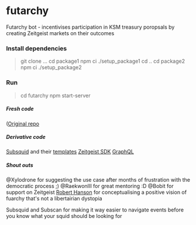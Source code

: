 # futarchy
Futarchy bot - incentivises participation in KSM treasury poropsals by creating Zeitgeist markets on their outcomes

### Install dependencies
> git clone ...
> cd package1
> npm ci
> ./setup_package1
> cd ..
> cd package2
> npm ci
> ./setup_package2

### Run
> cd futarchy
> npm start-server

##### Fresh code
([Original repo](https://github.com/PolkaHack/Things/tree/main/)

##### Derivative code
[Subsquid](subsquid.io) and their [templates](https://github.com/subsquid-labs/squid-substrate-templates)
[Zeitgeist SDK](https://github.com/zeitgeistpm/tools)
[GraphQL](graphql.org)

##### Shout outs
@Xylodrone for suggesting the use case after months of frustration with the democratic process ;)
@RaekwonIII for great mentoring :D
@Bobit for support on Zeitgeist
[Robert Hanson](https://mason.gmu.edu/~rhanson/futarchy.html) for conceptualising a positive vision of fuarchy that's not a libertairian dystopia

Subsquid and Subscan for making it way easier to navigate events before you know what your squid should be looking for
